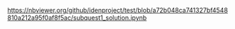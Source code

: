 https://nbviewer.org/github/idenproject/test/blob/a72b048ca741327bf4548810a212a95f0af8f5ac/subquest1_solution.ipynb
